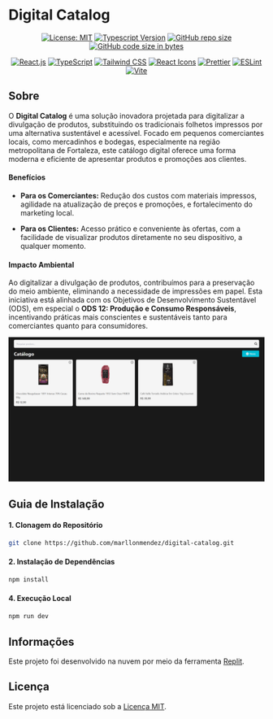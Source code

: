 # Digital Catalog

<div align="center">

[![License: MIT](https://img.shields.io/badge/License-MIT-00BCD4)](https://opensource.org/licenses/MIT)
[![Typescript Version](https://img.shields.io/badge/Typescript-5%2B-00BCD4)](https://www.typescriptlang.org/)
[![GitHub repo size](https://img.shields.io/github/repo-size/marllonmendez/stories?color=00BCD4)]()
[![GitHub code size in bytes](https://img.shields.io/github/languages/code-size/marllonmendez/stories?color=00BCD4)]()

[![React.js](https://img.shields.io/badge/React-00BCD4?style=for-the-badge&logo=react&logoColor=white)](https://react.dev/)
[![TypeScript](https://img.shields.io/badge/TypeScript-00BCD4?style=for-the-badge&logo=typescript&logoColor=white)](https://www.typescriptlang.org/)
[![Tailwind CSS](https://img.shields.io/badge/Tailwind_CSS-00BCD4?style=for-the-badge&logo=tailwind-css&logoColor=white)](https://tailwindcss.com/)
[![React Icons](https://img.shields.io/badge/React%20Icons-00BCD4?style=for-the-badge&logo=react&logoColor=white)](https://react-icons.github.io/react-icons/)
[![Prettier](https://img.shields.io/badge/prettier-00BCD4?style=for-the-badge&logo=prettier&logoColor=white)](https://prettier.io/)
[![ESLint](https://img.shields.io/badge/eslint-00BCD4?style=for-the-badge&logo=eslint&logoColor=white)](https://eslint.org/)
[![Vite](https://img.shields.io/badge/Vite-00BCD4?style=for-the-badge&logo=vite&logoColor=white)](https://vitejs.dev/)

</div>

## Sobre

O **Digital Catalog** é uma solução inovadora projetada para digitalizar a divulgação de produtos, substituindo os tradicionais folhetos impressos por uma alternativa sustentável e acessível. Focado em pequenos comerciantes locais, como mercadinhos e bodegas, especialmente na região metropolitana de Fortaleza, este catálogo digital oferece uma forma moderna e eficiente de apresentar produtos e promoções aos clientes.

<h4>Benefícios</h4>

- **Para os Comerciantes:** Redução dos custos com materiais impressos, agilidade na atualização de preços e promoções, e fortalecimento do marketing local.

- **Para os Clientes:** Acesso prático e conveniente às ofertas, com a facilidade de visualizar produtos diretamente no seu dispositivo, a qualquer momento.


<h4>Impacto Ambiental</h4>

Ao digitalizar a divulgação de produtos, contribuímos para a preservação do meio ambiente, eliminando a necessidade de impressões em papel. Esta iniciativa está alinhada com os Objetivos de Desenvolvimento Sustentável (ODS), em especial o **ODS 12: Produção e Consumo Responsáveis**, incentivando práticas mais conscientes e sustentáveis tanto para comerciantes quanto para consumidores.

[![Projeto](./src/assets/projeto.png)]()

## Guia de Instalação

<h4>1. Clonagem do Repositório</h4>

```bash
git clone https://github.com/marllonmendez/digital-catalog.git
```

<h4>2. Instalação de Dependências</h4>

```bash
npm install
```

<h4>4. Execução Local</h4>

```bash
npm run dev
```

## Informações
Este projeto foi desenvolvido na nuvem por meio da ferramenta [Replit](https://replit.com).


## Licença

Este projeto está licenciado sob a [Licença MIT](LICENSE).
